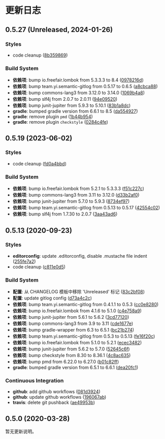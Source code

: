 # 更新日志

## 0.5.27 (Unreleased, 2024-01-26)

### Styles

- code cleanup ([8b359869](https://github.com/semantic-gitlog/semantic-commit/commit/8b359869eb0e3dadd28da2cfc79f7ef40a92b01c))


### Build System

- **依赖项**: bump io.freefair.lombok from 5.3.3.3 to 8.4 ([0978216d](https://github.com/semantic-gitlog/semantic-commit/commit/0978216d736a268b909f04e5c35b6361be8904b2))
- **依赖项**: bump team.yi.semantic-gitlog from 0.5.17 to 0.6.5 ([a8cbca88](https://github.com/semantic-gitlog/semantic-commit/commit/a8cbca883d96d504057bdce62ec5cd45efa0a042))
- **依赖项**: bump commons-lang3 from 3.12.0 to 3.14.0 ([1069b4a8](https://github.com/semantic-gitlog/semantic-commit/commit/1069b4a851eefa1210d18553adad8593366be114))
- **依赖项**: bump slf4j from 2.0.7 to 2.0.11 ([94e09520](https://github.com/semantic-gitlog/semantic-commit/commit/94e09520d443c12d7a5e20412d0ec50fee67ac41))
- **依赖项**: bump junit-jupiter from 5.9.3 to 5.10.1 ([83b1a8dc](https://github.com/semantic-gitlog/semantic-commit/commit/83b1a8dcffe0a28cc3d5403446bed0b90986c3b3))
- **gradle**: bumped gradle version from 6.6.1 to 8.5 ([da554927](https://github.com/semantic-gitlog/semantic-commit/commit/da5549275964f5598333e7846d6bd6f62fb9f592))
- **gradle**: remove plugin `pmd` ([1b44b954](https://github.com/semantic-gitlog/semantic-commit/commit/1b44b9541456ff83d62ea3a2908237e57cf0e8a7))
- **gradle**: remove plugin `checkstyle` ([0284c4fe](https://github.com/semantic-gitlog/semantic-commit/commit/0284c4fe7fe5ff5d681a8eeb62fe1f5d164ff921))


## 0.5.19 (2023-06-02)

### Styles

- code cleanup ([fd0a4bbd](https://github.com/semantic-gitlog/semantic-commit/commit/fd0a4bbd3b84e9da3ef4c22ecdfd3979f1b467a6))


### Build System

- **依赖项**: bump io.freefair.lombok from 5.2.1 to 5.3.3.3 ([f51c227c](https://github.com/semantic-gitlog/semantic-commit/commit/f51c227c2bf904646a36378b94aa03fc49e23409))
- **依赖项**: bump commons-lang3 from 3.11 to 3.12.0 ([d33b2af0](https://github.com/semantic-gitlog/semantic-commit/commit/d33b2af0c771b23d8e74ccff290d6c6d46188bcc))
- **依赖项**: bump junit-jupiter from 5.7.0 to 5.9.3 ([8734ef97](https://github.com/semantic-gitlog/semantic-commit/commit/8734ef9789f4c98652a818ecf1a91846903cde70))
- **依赖项**: bump team.yi.semantic-gitlog from 0.5.13 to 0.5.17 ([42554c02](https://github.com/semantic-gitlog/semantic-commit/commit/42554c02c633b149f037665b1550670ae0f4e4c3))
- **依赖项**: bump slf4j from 1.7.30 to 2.0.7 ([3aa43ad6](https://github.com/semantic-gitlog/semantic-commit/commit/3aa43ad662e335a09301291d83b780a50c19cc43))


## 0.5.13 (2020-09-23)

### Styles

- **editorconfig**: update .editorconfig, disable .mustache file indent ([255fe7a2](https://github.com/semantic-gitlog/semantic-commit/commit/255fe7a291eeda2ef9fa3001e89c8f6d8c572277))
- code cleanup ([c811e0d5](https://github.com/semantic-gitlog/semantic-commit/commit/c811e0d5c80362e485c89fe3169c5608a5512c56))


### Build System

- **配置**: 从 CHANGELOG 模板中移除 'Unreleased' 标记 ([83c2bf08](https://github.com/semantic-gitlog/semantic-commit/commit/83c2bf08b7be329c50da034427fdc0c9093fe2cf))
- **配置**: update gitlog config ([d73a4c2c](https://github.com/semantic-gitlog/semantic-commit/commit/d73a4c2c906c4535f9256c62dfad2b8f5c3d85b5))
- **依赖项**: bump team.yi.semantic-gitlog from 0.4.1.1 to 0.5.3 ([cc0e8280](https://github.com/semantic-gitlog/semantic-commit/commit/cc0e828010f39e26a05c3354c0eeaf962167143f))
- **依赖项**: bump io.freefair.lombok from 4.1.6 to 5.1.0 ([c4e758a9](https://github.com/semantic-gitlog/semantic-commit/commit/c4e758a9b861f67ac152945f6c5e9a2a456ab7c7))
- **依赖项**: bump junit-jupiter from 5.6.1 to 5.6.2 ([3cd77120](https://github.com/semantic-gitlog/semantic-commit/commit/3cd77120f0a101cf21a86411716a1bee524b5770))
- **依赖项**: bump commons-lang3 from 3.9 to 3.11 ([cde1677e](https://github.com/semantic-gitlog/semantic-commit/commit/cde1677eebbb9b7b19ae9fd5fa4a3a1330cc35b8))
- **依赖项**: bump gradle-wrapper from 6.3 to 6.5.1 ([bc21b274](https://github.com/semantic-gitlog/semantic-commit/commit/bc21b27492af976c4e2caaa5529de8a43921cb29))
- **依赖项**: bump team.yi.semantic-gitlog from 0.5.3 to 0.5.13 ([fe16f20c](https://github.com/semantic-gitlog/semantic-commit/commit/fe16f20c3d42e0b4dacd26d08c8640cd162e9826))
- **依赖项**: bump io.freefair.lombok from 5.1.0 to 5.2.1 ([ecec3482](https://github.com/semantic-gitlog/semantic-commit/commit/ecec3482347a0daa34e96a6d5d17ed846be9591c))
- **依赖项**: bump junit-jupiter from 5.6.2 to 5.7.0 ([52645c6f](https://github.com/semantic-gitlog/semantic-commit/commit/52645c6f2c3e10324cde853d2e290bfdbf971370))
- **依赖项**: bump checkstyle from 8.30 to 8.36.1 ([4c8ac635](https://github.com/semantic-gitlog/semantic-commit/commit/4c8ac6353e0b814515fb4e5f565e0d38220a2be1))
- **依赖项**: bump pmd from 6.22.0 to 6.27.0 ([b01c82ff](https://github.com/semantic-gitlog/semantic-commit/commit/b01c82ffb561a90ced774dbb9a3fa7e26e8d0998))
- **gradle**: bumped gradle version from 6.5.1 to 6.6.1 ([dea20fc1](https://github.com/semantic-gitlog/semantic-commit/commit/dea20fc11e39704355ec887dce2b077b7f48b191))


### Continuous Integration

- **github**: add github workflows ([081d3924](https://github.com/semantic-gitlog/semantic-commit/commit/081d3924f7c825535dd40cb6d52d57c318c2deff))
- **github**: update github workflows ([196067ab](https://github.com/semantic-gitlog/semantic-commit/commit/196067ab52e18c01039868c42bdf9ffad4adc00e))
- **travis**: delete git pushback ([ae49953b](https://github.com/semantic-gitlog/semantic-commit/commit/ae49953b2b8c9c31486b0d05814e421e5aaa0284))


## 0.5.0 (2020-03-28)

暂无更新说明。

